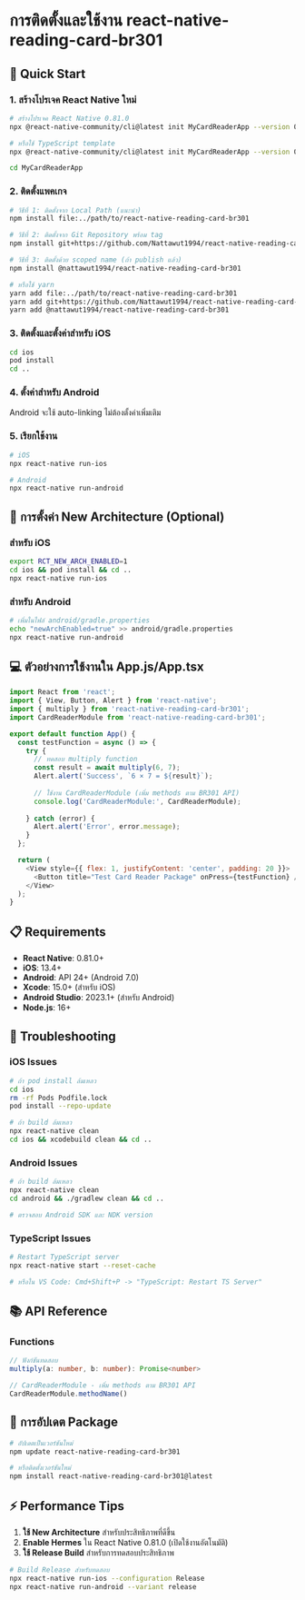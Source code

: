 # การติดตั้งและใช้งาน react-native-reading-card-br301

## 🚀 Quick Start

### 1. สร้างโปรเจค React Native ใหม่

```bash
# สร้างโปรเจค React Native 0.81.0
npx @react-native-community/cli@latest init MyCardReaderApp --version 0.81.0

# หรือใช้ TypeScript template
npx @react-native-community/cli@latest init MyCardReaderApp --version 0.81.0 --template react-native-template-typescript

cd MyCardReaderApp
```

### 2. ติดตั้งแพคเกจ

```bash
# วิธีที่ 1: ติดตั้งจาก Local Path (แนะนำ)
npm install file:../path/to/react-native-reading-card-br301

# วิธีที่ 2: ติดตั้งจาก Git Repository พร้อม tag
npm install git+https://github.com/Nattawut1994/react-native-reading-card-br301.git#main

# วิธีที่ 3: ติดตั้งด้วย scoped name (ถ้า publish แล้ว)
npm install @nattawut1994/react-native-reading-card-br301

# หรือใช้ yarn
yarn add file:../path/to/react-native-reading-card-br301
yarn add git+https://github.com/Nattawut1994/react-native-reading-card-br301.git#main
yarn add @nattawut1994/react-native-reading-card-br301
```

### 3. ติดตั้งและตั้งค่าสำหรับ iOS

```bash
cd ios
pod install
cd ..
```

### 4. ตั้งค่าสำหรับ Android

Android จะใช้ auto-linking ไม่ต้องตั้งค่าเพิ่มเติม

### 5. เรียกใช้งาน

```bash
# iOS
npx react-native run-ios

# Android
npx react-native run-android
```

## 🔧 การตั้งค่า New Architecture (Optional)

### สำหรับ iOS
```bash
export RCT_NEW_ARCH_ENABLED=1
cd ios && pod install && cd ..
npx react-native run-ios
```

### สำหรับ Android
```bash
# เพิ่มในไฟล์ android/gradle.properties
echo "newArchEnabled=true" >> android/gradle.properties
npx react-native run-android
```

## 💻 ตัวอย่างการใช้งานใน App.js/App.tsx

```javascript
import React from 'react';
import { View, Button, Alert } from 'react-native';
import { multiply } from 'react-native-reading-card-br301';
import CardReaderModule from 'react-native-reading-card-br301';

export default function App() {
  const testFunction = async () => {
    try {
      // ทดสอบ multiply function
      const result = await multiply(6, 7);
      Alert.alert('Success', `6 × 7 = ${result}`);
      
      // ใช้งาน CardReaderModule (เพิ่ม methods ตาม BR301 API)
      console.log('CardReaderModule:', CardReaderModule);
      
    } catch (error) {
      Alert.alert('Error', error.message);
    }
  };

  return (
    <View style={{ flex: 1, justifyContent: 'center', padding: 20 }}>
      <Button title="Test Card Reader Package" onPress={testFunction} />
    </View>
  );
}
```

## 📋 Requirements

- **React Native**: 0.81.0+
- **iOS**: 13.4+
- **Android**: API 24+ (Android 7.0)
- **Xcode**: 15.0+ (สำหรับ iOS)
- **Android Studio**: 2023.1+ (สำหรับ Android)
- **Node.js**: 16+

## 🐛 Troubleshooting

### iOS Issues
```bash
# ถ้า pod install ล้มเหลว
cd ios
rm -rf Pods Podfile.lock
pod install --repo-update

# ถ้า build ล้มเหลว
npx react-native clean
cd ios && xcodebuild clean && cd ..
```

### Android Issues
```bash
# ถ้า build ล้มเหลว
npx react-native clean
cd android && ./gradlew clean && cd ..

# ตรวจสอบ Android SDK และ NDK version
```

### TypeScript Issues
```bash
# Restart TypeScript server
npx react-native start --reset-cache

# หรือใน VS Code: Cmd+Shift+P -> "TypeScript: Restart TS Server"
```

## 📚 API Reference

### Functions

```typescript
// ฟังก์ชันทดสอบ
multiply(a: number, b: number): Promise<number>

// CardReaderModule - เพิ่ม methods ตาม BR301 API
CardReaderModule.methodName()
```

## 🔄 การอัปเดต Package

```bash
# อัปเดตเป็นเวอร์ชันใหม่
npm update react-native-reading-card-br301

# หรือติดตั้งเวอร์ชันใหม่
npm install react-native-reading-card-br301@latest
```

## ⚡ Performance Tips

1. **ใช้ New Architecture** สำหรับประสิทธิภาพที่ดีขึ้น
2. **Enable Hermes** ใน React Native 0.81.0 (เปิดใช้งานอัตโนมัติ)
3. **ใช้ Release Build** สำหรับการทดสอบประสิทธิภาพ

```bash
# Build Release สำหรับทดสอบ
npx react-native run-ios --configuration Release
npx react-native run-android --variant release
```

